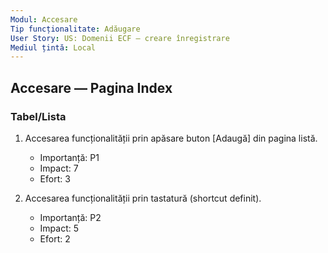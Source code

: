 ```yaml
---
Modul: Accesare
Tip funcționalitate: Adăugare
User Story: US: Domenii ECF — creare înregistrare
Mediul țintă: Local
---
```

## Accesare — Pagina Index
### Tabel/Lista
1. Accesarea funcționalității prin apăsare buton [Adaugă] din pagina listă.
   - Importanță: P1
   - Impact: 7
   - Efort: 3

2. Accesarea funcționalității prin tastatură (shortcut definit).
   - Importanță: P2
   - Impact: 5
   - Efort: 2

